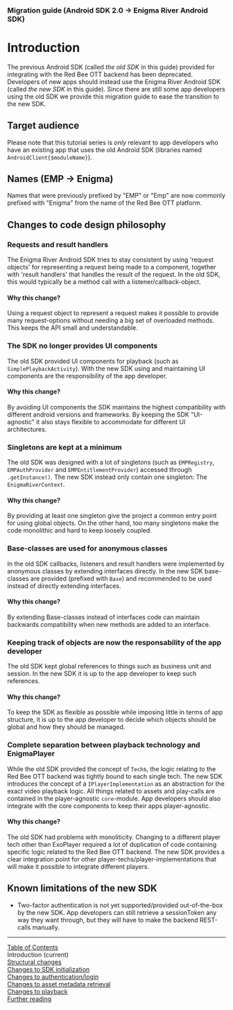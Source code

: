 ### Migration guide (Android SDK 2.0 -> Enigma River Android SDK)
# Introduction
The previous Android SDK (called *the old SDK* in this guide) provided for integrating with the
Red Bee OTT backend has been deprecated. Developers of new apps should instead use
the Enigma River Android SDK (called *the new SDK* in this guide). Since there are still some app
developers using the old SDK we provide this migration guide to ease the transition to the new SDK.

## Target audience

Please note that this tutorial series is *only* relevant to app developers who have an existing app that uses the
old Android SDK (libraries named `AndroidClient{$moduleName}`).

## Names (EMP -> Enigma)

Names that were previously prefixed by "EMP" or "Emp" are now commonly prefixed with "Enigma" from the
name of the Red Bee OTT platform.

## Changes to code design philosophy
### Requests and result handlers
The Enigma River Android SDK tries to stay consistent by using 'request objects' for representing a
request being made to a component, together with 'result handlers' that handles the result of the request.
In the old SDK, this would typically be a method call with a listener/callback-object.
#### Why this change?
Using a request object to represent a request makes it possible to provide many request-options
without needing a big set of overloaded methods. This keeps the API small and understandable.

### The SDK no longer provides UI components
The old SDK provided UI components for playback (such as `SimplePlaybackActivity`). With the
new SDK using and maintaining UI components are the responsibility of the app developer.
#### Why this change?
By avoiding UI components the SDK maintains the highest compatibility with different android versions
and frameworks. By keeping the SDK "UI-agnostic" it also stays flexible to accommodate for different
UI architectures.

### Singletons are kept at a minimum
The old SDK was designed with a lot of singletons (such as `EMPRegistry`, `EMPAuthProvider` and `EMPEntitlementProvider`)
accessed through `.getInstance()`. The new SDK instead only contain one singleton: The `EnigmaRiverContext`.
#### Why this change?
By providing at least one singleton give the project a common entry point for using global objects.
On the other hand, too many singletons make the code monolithic and hard to keep loosely coupled.

### Base-classes are used for anonymous classes
In the old SDK callbacks, listeners and result handlers were implemented by anonymous classes by
extending interfaces directly. In the new SDK base-classes are provided (prefixed with `Base`) and
recommended to be used instead of directly extending interfaces.
#### Why this change?
By extending Base-classes instead of interfaces code can maintain backwards compatibility when new
methods are added to an interface.

### Keeping track of objects are now the responsability of the app developer
The old SDK kept global references to things such as business unit and session. In the new SDK it
is up to the app developer to keep such references.
#### Why this change?
To keep the SDK as flexible as possible while imposing little in terms of app structure, it is up
to the app developer to decide which objects should be global and how they should be managed.

### Complete separation between playback technology and EnigmaPlayer
While the old SDK provided the concept of `Tech`s, the logic relating to the Red Bee OTT backend
was tightly bound to each single tech. The new SDK introduces the concept of a `IPlayerImplementation`
as an abstraction for the exact video playback logic. All things related to assets and play-calls
are contained in the player-agnostic `core`-module. App developers should also integrate with the core
components to keep their apps player-agnostic.
#### Why this change?
The old SDK had problems with monoliticity. Changing to a different player tech other than ExoPlayer
required a lot of duplication of code containing specific logic related to the Red Bee OTT backend.
The new SDK provides a clear integration point for other player-techs/player-implementations that
will make it possible to integrate different players.

## Known limitations of the new SDK
* Two-factor authentication is not yet supported/provided out-of-the-box by the new SDK. App developers
can still retrieve a sessionToken any way they want through, but they will have to make the backend
REST-calls manually.


___
[Table of Contents](../index.md)<br/>
Introduction (current)<br/>
[Structural changes](structural_changes.md)<br/>
[Changes to SDK initialization](sdk_initialization.md)<br/>
[Changes to authentication/login](login.md)<br/>
[Changes to asset metadata retrieval](asset_metadata.md)<br/>
[Changes to playback](playback.md)<br/>
[Further reading](further_reading.md)<br/>
